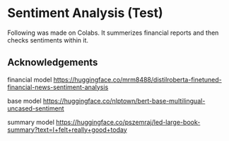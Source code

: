 
# Sentiment Analysis (Test)

Following was made on Colabs. It summerizes financial reports and then checks sentiments within it.


## Acknowledgements

financial model
https://huggingface.co/mrm8488/distilroberta-finetuned-financial-news-sentiment-analysis

base model
https://huggingface.co/nlptown/bert-base-multilingual-uncased-sentiment

summary model
https://huggingface.co/pszemraj/led-large-book-summary?text=I+felt+really+good+today
